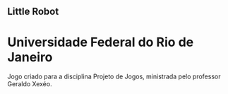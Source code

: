 Little Robot
-
Universidade Federal do Rio de Janeiro
===



Jogo criado para a disciplina Projeto de Jogos, ministrada pelo professor Geraldo Xexéo.
